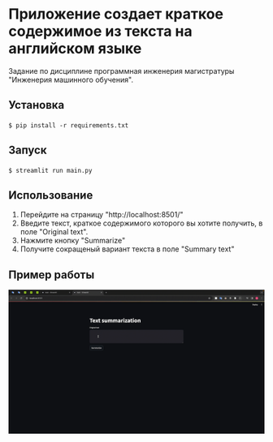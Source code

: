 # Приложение создает краткое содержимое из текста на английском языке

Задание по дисциплине программная инженерия магистратуры "Инженерия машинного обучения".

## Установка

`$ pip install -r requirements.txt`

## Запуск

`$ streamlit run main.py`

## Использование

1. Перейдите на страницу "http://localhost:8501/"
2. Введите текст, краткое содержимого которого вы хотите получить, в поле "Original text".
3. Нажмите кнопку "Summarize"
4. Получите сокращеный вариант текста в поле "Summary text"

## Пример работы
![Alt text](assets/example.gif)

